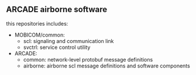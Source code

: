 ARCADE airborne software
------------------------

this repositories includes:

* MOBICOM/common:
  * scl: signaling and communication link
  * svctrl: service control utility
* ARCADE:
  * common: network-level protobuf message definitions
  * airborne: airborne scl message definitions and software components

